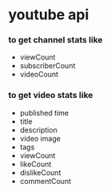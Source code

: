  # youtube api 
### to get channel stats like
- viewCount
- subscriberCount
- videoCount

### to get video stats like

- published time
- title
- description
- video image
- tags
- viewCount
- likeCount
- dislikeCount
- commentCount
